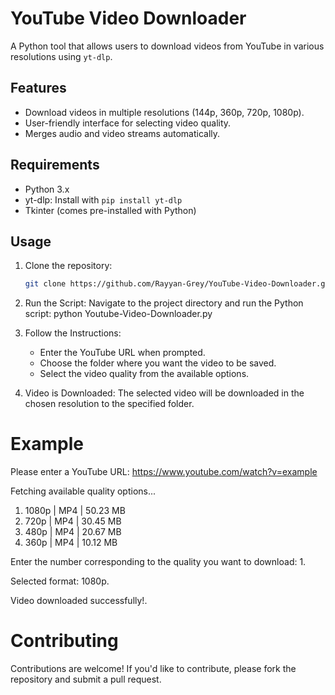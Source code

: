 # YouTube Video Downloader

A Python tool that allows users to download videos from YouTube in various resolutions using `yt-dlp`.

## Features
- Download videos in multiple resolutions (144p, 360p, 720p, 1080p).
- User-friendly interface for selecting video quality.
- Merges audio and video streams automatically.

## Requirements
- Python 3.x
- yt-dlp: Install with `pip install yt-dlp`
- Tkinter (comes pre-installed with Python)

## Usage
1. Clone the repository:
   ```bash
   git clone https://github.com/Rayyan-Grey/YouTube-Video-Downloader.git

2. Run the Script:
   Navigate to the project directory and run the Python script: python Youtube-Video-Downloader.py
3. Follow the Instructions:

   - Enter the YouTube URL when prompted.
   - Choose the folder where you want the video to be saved.
   - Select the video quality from the available options.
4. Video is Downloaded: The selected video will be downloaded in the chosen resolution to the specified folder.

# Example

Please enter a YouTube URL: https://www.youtube.com/watch?v=example

Fetching available quality options...
1. 1080p | MP4 | 50.23 MB
2. 720p | MP4 | 30.45 MB
3. 480p | MP4 | 20.67 MB
4. 360p | MP4 | 10.12 MB

Enter the number corresponding to the quality you want to download: 1.

Selected format: 1080p.

Video downloaded successfully!.

# Contributing

Contributions are welcome! If you'd like to contribute, please fork the repository and submit a pull request.
